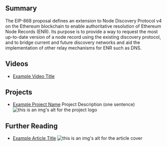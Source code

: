 ## Summary

The EIP-868 proposal defines an extension to Node Discovery Protocol v4 on the Ethereum blockchain to enable authoritative resolution of Ethereum Node Records (ENR). Its purpose is to provide a way to request the most up-to-date version of a node record using the existing discovery protocol, and to bridge current and future discovery networks and aid the implementation of other relay mechanisms for ENR such as DNS.

## Videos

- [Example Video Title](https://www.youtube.com/watch?v=TDGq4aeevgY)

## Projects

- [Example Project Name](https://xxxx.xxx/xxxxx) Project Description (one sentence) ![this is an img's alt for the project logo](https://xxxx.xxx/project-logo.xxx)

## Further Reading

- [Example Article Title](https://xxxx.xxx/xxxxx) ![this is an img's alt for the article cover](https://xxxx.xxx/article-cover.xxx)
